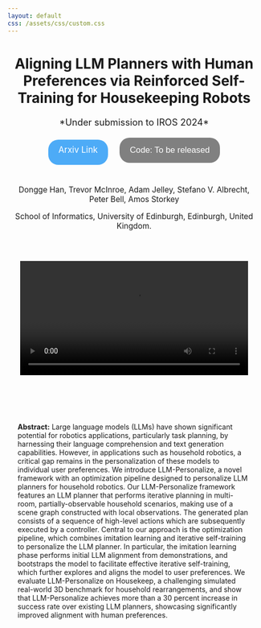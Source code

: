 ```yaml
---
layout: default
css: /assets/css/custom.css
---
```


<div style="text-align: center; margin-top: 40px; max-width: 100%;">
    <h1 style="font-size: 2.0em; margin-bottom: 20px; padding-bottom: 0;">Aligning LLM Planners with Human Preferences via Reinforced Self-Training for Housekeeping Robots</h1>
    <p style="font-size: 1.3em;">*Under submission to IROS 2024*</p>
</div>

<div style="text-align: center; margin-top: 20px;">
    <a href="https://arxiv.org/abs/YOUR_ARXIV_ID" style="background-color: #4dabf7; color: white; padding: 10px 20px; text-align: center; text-decoration: none; display: inline-block; font-size: 1.2em; margin-right: 20px; height: 30px; border-radius: 20px;">Arxiv Link</a>
    <button style="background-color: grey; color: white; padding: 10px 20px; text-align: center; border: none; font-size: 1.2em; width: auto; min-width: 160px; height: 50px; border-radius: 20px;">Code: To be released</button>

</div>

<div style="text-align: center; font-size: 1.1em; margin-top: 40px; max-width: 100%;">
    Dongge&nbsp;Han, Trevor&nbsp;McInroe, Adam&nbsp;Jelley, Stefano&nbsp;V.&nbsp;Albrecht, Peter&nbsp;Bell, Amos&nbsp;Storkey
    <p style="font-size: 1.0em;">School of Informatics, University of Edinburgh, Edinburgh, United Kingdom.</p>
</div>


<div style="text-align: center; margin-top: 60px;">
    <video controls style="width: 90%; max-width: 800px;">
        <source src="data/video/iros_demo_slow.mp4" type="video/mp4">
        Your browser does not support the video tag.
    </video>
</div>

<div style="margin: 60px auto; max-width: 800px; padding: 20px; border: 0px solid #ccc; text-align: left;">
    <p style="font-size: 1.0em;"><strong>Abstract:</strong> Large language models (LLMs) have shown significant potential for robotics applications, particularly task planning, by harnessing their language comprehension and text generation capabilities. However, in applications such as household robotics, a critical gap remains in the personalization of these models to individual user preferences. We introduce LLM-Personalize, a novel framework with an optimization pipeline designed to personalize LLM planners for household robotics. Our LLM-Personalize framework features an LLM planner that performs iterative planning in multi-room, partially-observable household scenarios, making use of a scene graph constructed with local observations. The generated plan consists of a sequence of high-level actions which are subsequently executed by a controller.
    Central to our approach is the optimization pipeline, which combines imitation learning and iterative self-training to personalize the LLM planner. In particular, the imitation learning phase performs initial LLM alignment from demonstrations, and bootstraps the model to facilitate effective iterative self-training, which further explores and aligns the model to user preferences. We evaluate LLM-Personalize on Housekeep, a challenging simulated real-world 3D benchmark for household rearrangements, and show that LLM-Personalize achieves more than a 30 percent increase in success rate over existing LLM planners, showcasing significantly improved alignment with human preferences.</p>
</div>
